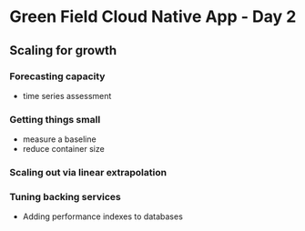 # Green Field Cloud Native App - Day 2

## Scaling for growth

### Forecasting capacity

- time series assessment

### Getting things small

- measure a baseline
- reduce container size

### Scaling out via linear extrapolation

### Tuning backing services

- Adding performance indexes to databases
